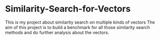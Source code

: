 # Similarity-Search-for-Vectors
This is my project about similarity search on multiple kinds of vectors
The aim of this project is to build a benchmark for all those similarity search methods and do further analysis about the vectors.


